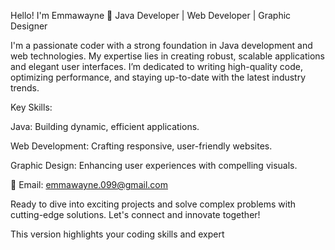 Hello! I'm Emmawayne 👋
Java Developer | Web Developer | Graphic Designer

I'm a passionate coder with a strong foundation in Java development and web technologies. My expertise lies in creating robust, scalable applications and elegant user interfaces. I’m dedicated to writing high-quality code, optimizing performance, and staying up-to-date with the latest industry trends.

Key Skills:

Java: Building dynamic, efficient applications.

Web Development: Crafting responsive, user-friendly websites.

Graphic Design: Enhancing user experiences with compelling visuals.

📧 Email: emmawayne.099@gmail.com

 Ready to dive into exciting projects and solve complex problems with cutting-edge solutions. Let's connect and innovate together!

This version highlights your coding skills and expert
